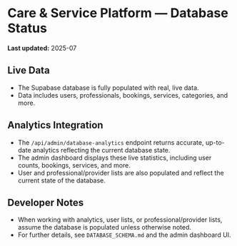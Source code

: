 # Care & Service Platform — Database Status

**Last updated:** 2025-07

## Live Data
- The Supabase database is fully populated with real, live data.
- Data includes users, professionals, bookings, services, categories, and more.

## Analytics Integration
- The `/api/admin/database-analytics` endpoint returns accurate, up-to-date analytics reflecting the current database state.
- The admin dashboard displays these live statistics, including user counts, bookings, services, and more.
- User and professional/provider lists are also populated and reflect the current state of the database.

## Developer Notes
- When working with analytics, user lists, or professional/provider lists, assume the database is populated unless otherwise noted.
- For further details, see `DATABASE_SCHEMA.md` and the admin dashboard UI. 
